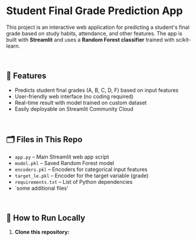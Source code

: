 # Student Final Grade Prediction App

This project is an interactive web application for predicting a student's final grade based on study habits, attendance, and other features. The app is built with **Streamlit** and uses a **Random Forest classifier** trained with scikit-learn.

<br>

## 🚀 Features

- Predicts student final grades (A, B, C, D, F) based on input features
- User-friendly web interface (no coding required)
- Real-time result with model trained on custom dataset
- Easily deployable on Streamlit Community Cloud

<br>

## 🗂️ Files in This Repo

- `app.py` – Main Streamlit web app script
- `model.pkl` – Saved Random Forest model
- `encoders.pkl` – Encoders for categorical input features
- `target_le.pkl` – Encoder for the target variable (grade)
- `requirements.txt` – List of Python dependencies
- `some additional files'
<br>

## 📝 How to Run Locally

1. **Clone this repository:**
